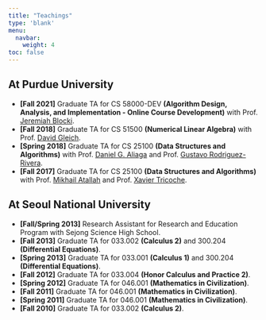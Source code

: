 ```yaml
---
title: "Teachings"
type: 'blank'
menu:
  navbar:
    weight: 4
toc: false
---
```


## At Purdue University

- **[Fall 2021]** Graduate TA for CS 58000-DEV **(Algorithm Design, Analysis, and Implementation - Online Course Development)** with Prof. [Jeremiah Blocki](https://www.cs.purdue.edu/homes/jblocki/).
- **[Fall 2018]** Graduate TA for CS 51500 **(Numerical Linear Algebra)** with Prof. [David Gleich](https://www.cs.purdue.edu/homes/dgleich/).
- **[Spring 2018]** Graduate TA for CS 25100 **(Data Structures and Algorithms)** with Prof. [Daniel G. Aliaga](https://www.cs.purdue.edu/homes/aliaga/) and Prof. [Gustavo Rodriguez-Rivera](https://www.cs.purdue.edu/homes/grr/). 
- **[Fall 2017]** Graduate TA for CS 25100 **(Data Structures and Algorithms)** with Prof. [Mikhail Atallah](https://www.cs.purdue.edu/homes/mja/) and Prof. [Xavier Tricoche](https://www.cs.purdue.edu/homes/xmt/).

## At Seoul National University

- **[Fall/Spring 2013]** Research Assistant for Research and Education Program with Sejong Science High School.
- **[Fall 2013]** Graduate TA for 033.002 **(Calculus 2)** and 300.204 **(Differential Equations)**.
- **[Spring 2013]** Graduate TA for 033.001 **(Calculus 1)** and 300.204 **(Differential Equations)**.
- **[Fall 2012]** Graduate TA for 033.004 **(Honor Calculus and Practice 2)**.
- **[Spring 2012]** Graduate TA for 046.001 **(Mathematics in Civilization)**.
- **[Fall 2011]** Graduate TA for 046.001 **(Mathematics in Civilization)**.
- **[Spring 2011]** Graduate TA for 046.001 **(Mathematics in Civilization)**.
- **[Fall 2010]** Graduate TA for 033.002 **(Calculus 2)**.
